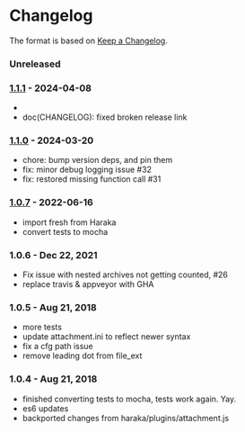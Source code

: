 # Changelog

The format is based on [Keep a Changelog](https://keepachangelog.com/).


### Unreleased

### [1.1.1] - 2024-04-08

- 
- doc(CHANGELOG): fixed broken release link

### [1.1.0] - 2024-03-20

- chore: bump version deps, and pin them
- fix: minor debug logging issue #32
- fix: restored missing function call #31


### [1.0.7] - 2022-06-16

- import fresh from Haraka
- convert tests to mocha


### 1.0.6 - Dec 22, 2021

- Fix issue with nested archives not getting counted, #26
- replace travis & appveyor with GHA


### 1.0.5 - Aug 21, 2018

- more tests
- update attachment.ini to reflect newer syntax
- fix a cfg path issue
- remove leading dot from file_ext


### 1.0.4 - Aug 21, 2018

- finished converting tests to mocha, tests work again. Yay.
- es6 updates
- backported changes from haraka/plugins/attachment.js


[1.0.6]: https://github.com/haraka/haraka-plugin-attachment/releases/tag/v1.0.6
[1.0.7]: https://github.com/haraka/haraka-plugin-attachment/releases/tag/v1.0.7
[1.1.0]: https://github.com/haraka/haraka-plugin-attachment/releases/tag/v1.1.0
[1.1.1]: https://github.com/haraka/haraka-plugin-attachment/releases/tag/v1.1.1
